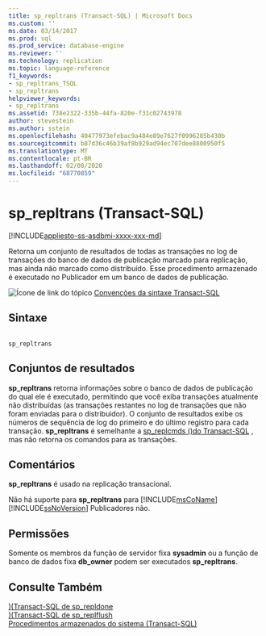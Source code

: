 ```yaml
---
title: sp_repltrans (Transact-SQL) | Microsoft Docs
ms.custom: ''
ms.date: 03/14/2017
ms.prod: sql
ms.prod_service: database-engine
ms.reviewer: ''
ms.technology: replication
ms.topic: language-reference
f1_keywords:
- sp_repltrans_TSQL
- sp_repltrans
helpviewer_keywords:
- sp_repltrans
ms.assetid: 738e2322-335b-44fa-820e-f31c02743978
author: stevestein
ms.author: sstein
ms.openlocfilehash: 40477973efebac9a484e89e7627f0996285b430b
ms.sourcegitcommit: b87d36c46b39af8b929ad94ec707dee8800950f5
ms.translationtype: MT
ms.contentlocale: pt-BR
ms.lasthandoff: 02/08/2020
ms.locfileid: "68770859"
---
```

# <a name="sp_repltrans-transact-sql"></a>sp_repltrans (Transact-SQL)
[!INCLUDE[appliesto-ss-asdbmi-xxxx-xxx-md](../../includes/appliesto-ss-asdbmi-xxxx-xxx-md.md)]

  Retorna um conjunto de resultados de todas as transações no log de transações do banco de dados de publicação marcado para replicação, mas ainda não marcado como distribuído. Esse procedimento armazenado é executado no Publicador em um banco de dados de publicação.  
  
 ![Ícone de link do tópico](../../database-engine/configure-windows/media/topic-link.gif "Ícone de link do tópico") [Convenções da sintaxe Transact-SQL](../../t-sql/language-elements/transact-sql-syntax-conventions-transact-sql.md)  
  
## <a name="syntax"></a>Sintaxe  
  
```  
  
sp_repltrans  
```  
  
## <a name="result-sets"></a>Conjuntos de resultados  
 **sp_repltrans** retorna informações sobre o banco de dados de publicação do qual ele é executado, permitindo que você exiba transações atualmente não distribuídas (as transações restantes no log de transações que não foram enviadas para o distribuidor). O conjunto de resultados exibe os números de sequência de log do primeiro e do último registro para cada transação. **sp_repltrans** é semelhante a [sp_replcmds &#40;&#41;do Transact-SQL](../../relational-databases/system-stored-procedures/sp-replcmds-transact-sql.md) , mas não retorna os comandos para as transações.  
  
## <a name="remarks"></a>Comentários  
 **sp_repltrans** é usado na replicação transacional.  
  
 Não há suporte para **sp_repltrans** para [!INCLUDE[msCoName](../../includes/msconame-md.md)] [!INCLUDE[ssNoVersion](../../includes/ssnoversion-md.md)] Publicadores não.  
  
## <a name="permissions"></a>Permissões  
 Somente os membros da função de servidor fixa **sysadmin** ou a função de banco de dados fixa **db_owner** podem ser executados **sp_repltrans**.  
  
## <a name="see-also"></a>Consulte Também  
 [&#41;&#40;Transact-SQL de sp_repldone](../../relational-databases/system-stored-procedures/sp-repldone-transact-sql.md)   
 [&#41;&#40;Transact-SQL de sp_replflush](../../relational-databases/system-stored-procedures/sp-replflush-transact-sql.md)   
 [Procedimentos armazenados do sistema &#40;Transact-SQL&#41;](../../relational-databases/system-stored-procedures/system-stored-procedures-transact-sql.md)  
  
  
